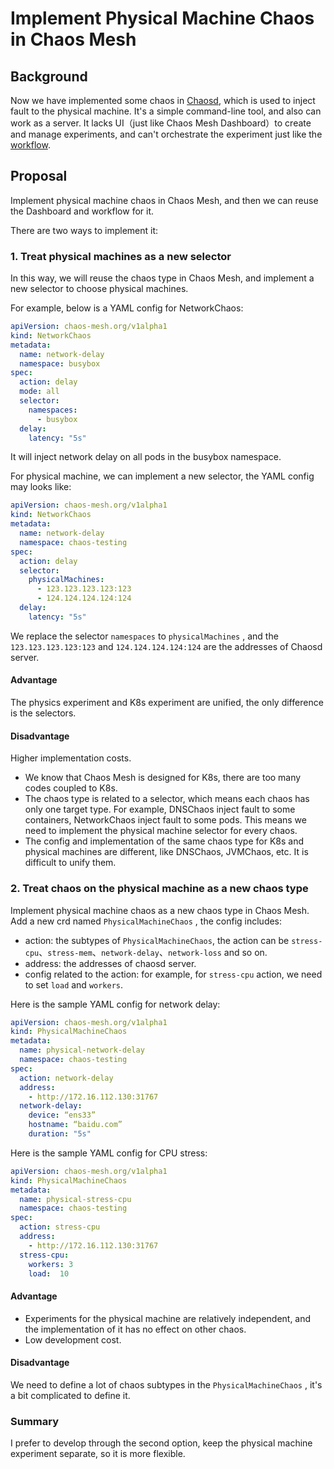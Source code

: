 # Implement Physical Machine Chaos in Chaos Mesh

## Background

Now we have implemented some chaos in [Chaosd](https://github.com/chaos-mesh/chaosd), which is used to inject fault to the physical machine. It's a simple command-line tool, and also can work as a server. It lacks UI（just like Chaos Mesh Dashboard）to create and manage experiments, and can't orchestrate the experiment just like the [workflow](https://chaos-mesh.org/docs/create-chaos-mesh-workflow).

## Proposal

Implement physical machine chaos in Chaos Mesh, and then we can reuse the Dashboard and workflow for it.

There are two ways to implement it:

### 1. Treat physical machines as a new selector

In this way, we will reuse the chaos type in Chaos Mesh, and implement a new selector to choose physical machines.

For example, below is a YAML config for NetworkChaos:

```YAML
apiVersion: chaos-mesh.org/v1alpha1
kind: NetworkChaos
metadata:
  name: network-delay
  namespace: busybox
spec:
  action: delay
  mode: all
  selector:
    namespaces:
      - busybox
  delay:
    latency: "5s"
```

It will inject network delay on all pods in the busybox namespace.

For physical machine, we can implement a new selector, the YAML config may looks like:

```YAML
apiVersion: chaos-mesh.org/v1alpha1
kind: NetworkChaos
metadata:
  name: network-delay
  namespace: chaos-testing
spec:
  action: delay
  selector:
    physicalMachines:
      - 123.123.123.123:123
      - 124.124.124.124:124
  delay:
    latency: "5s"
```

We replace the selector `namespaces` to `physicalMachines` , and the `123.123.123.123:123` and `124.124.124.124:124` are the addresses of Chaosd server.

#### Advantage

The physics experiment and K8s experiment are unified, the only difference is the selectors.

#### Disadvantage

Higher implementation costs. 

* We know that Chaos Mesh is designed for K8s, there are too many codes coupled to K8s. 
* The chaos type is related to a selector, which means each chaos has only one target type. For example, DNSChaos inject fault to some containers, NetworkChaos inject fault to some pods. This means we need to implement the physical machine selector for every chaos.
* The config and implementation of the same chaos type for K8s and physical machines are different, like DNSChaos, JVMChaos, etc. It is difficult to unify them.

### 2. Treat chaos on the physical machine as a new chaos type

Implement physical machine chaos as a new chaos type in Chaos Mesh. Add a new crd named `PhysicalMachineChaos` , the config includes:
* action: the subtypes of `PhysicalMachineChaos`, the action can be `stress-cpu`、`stress-mem`、`network-delay`、`network-loss` and so on.
* address: the addresses of chaosd server.
* config related to the action: for example, for `stress-cpu` action, we need to set `load` and `workers`.

Here is the sample YAML config for network delay:

```YAML
apiVersion: chaos-mesh.org/v1alpha1
kind: PhysicalMachineChaos
metadata:
  name: physical-network-delay
  namespace: chaos-testing
spec:
  action: network-delay
  address: 
    - http://172.16.112.130:31767
  network-delay:
    device: “ens33”
    hostname: “baidu.com” 
    duration: "5s"
```

Here is the sample YAML config for CPU stress:

```YAML
apiVersion: chaos-mesh.org/v1alpha1
kind: PhysicalMachineChaos
metadata:
  name: physical-stress-cpu
  namespace: chaos-testing
spec:
  action: stress-cpu
  address: 
    - http://172.16.112.130:31767
  stress-cpu:
    workers: 3
    load:  10
```

#### Advantage

* Experiments for the physical machine are relatively independent, and the implementation of it has no effect on other chaos.
* Low development cost.

#### Disadvantage

We need to define a lot of chaos subtypes in the `PhysicalMachineChaos` , it's a bit complicated to define it.

### Summary

I prefer to develop through the second option, keep the physical machine experiment separate, so it is more flexible.
